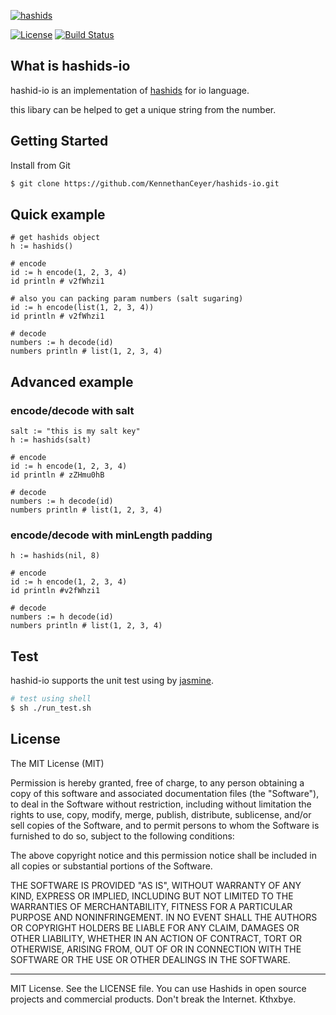 
[![hashids](http://hashids.org/public/img/hashids.gif "Hashids")](http://hashids.org/)

[![License][license-image]][license-url] [![Build Status](https://travis-ci.org/KennethanCeyer/hashids-io.svg?branch=master)](https://travis-ci.org/KennethanCeyer/hashids-io)

What is hashids-io
------------------

hashid-io is an implementation of [hashids](http://hashids.org/) for io language.

this libary can be helped to get a unique string from the number.

## Getting Started

Install from Git

```bash
$ git clone https://github.com/KennethanCeyer/hashids-io.git
```

## Quick example

```io
# get hashids object
h := hashids()

# encode
id := h encode(1, 2, 3, 4)
id println # v2fWhzi1

# also you can packing param numbers (salt sugaring)
id := h encode(list(1, 2, 3, 4))
id println # v2fWhzi1

# decode
numbers := h decode(id)
numbers println # list(1, 2, 3, 4)
```

## Advanced example

### encode/decode with salt

```io
salt := "this is my salt key"
h := hashids(salt)

# encode
id := h encode(1, 2, 3, 4)
id println # zZHmu0hB

# decode
numbers := h decode(id)
numbers println # list(1, 2, 3, 4)
```

### encode/decode with minLength padding

```io
h := hashids(nil, 8)

# encode
id := h encode(1, 2, 3, 4)
id println #v2fWhzi1

# decode
numbers := h decode(id)
numbers println # list(1, 2, 3, 4)
```

## Test

hashid-io supports the unit test using by [jasmine](https://github.com/bekkopen/jasmineio).

```bash
# test using shell
$ sh ./run_test.sh
```

License
-------

The MIT License (MIT)

Permission is hereby granted, free of charge, to any person obtaining a copy of this software and associated documentation files (the "Software"), to deal in the Software without restriction, including without limitation the rights to use, copy, modify, merge, publish, distribute, sublicense, and/or sell copies of the Software, and to permit persons to whom the Software is furnished to do so, subject to the following conditions:

The above copyright notice and this permission notice shall be included in all copies or substantial portions of the Software.

THE SOFTWARE IS PROVIDED "AS IS", WITHOUT WARRANTY OF ANY KIND, EXPRESS OR IMPLIED, INCLUDING BUT NOT LIMITED TO THE WARRANTIES OF MERCHANTABILITY, FITNESS FOR A PARTICULAR PURPOSE AND NONINFRINGEMENT. IN NO EVENT SHALL THE AUTHORS OR COPYRIGHT HOLDERS BE LIABLE FOR ANY CLAIM, DAMAGES OR OTHER LIABILITY, WHETHER IN AN ACTION OF CONTRACT, TORT OR OTHERWISE, ARISING FROM, OUT OF OR IN CONNECTION WITH THE SOFTWARE OR THE USE OR OTHER DEALINGS IN THE SOFTWARE.

---

MIT License. See the LICENSE file. You can use Hashids in open source projects and commercial products. Don't break the Internet. Kthxbye.

[license-url]: https://github.com/ivanakimov/hashids.js/blob/master/LICENSE
[license-image]: https://img.shields.io/packagist/l/hashids/hashids.svg?style=flat
